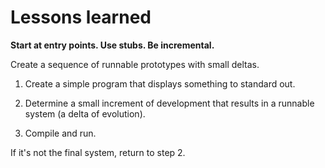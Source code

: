 # Lessons learned

__Start at entry points. Use stubs. Be incremental.__


Create a sequence of runnable prototypes with small deltas.

1) Create a simple program that displays something to standard out.

2) Determine a small increment of development that results in a runnable system (a delta of evolution).

3) Compile and run.

If it's not the final system, return to step 2.

